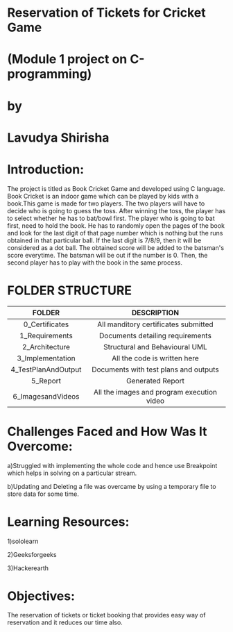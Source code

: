 # Reservation of Tickets for Cricket Game

# (Module 1 project on C-programming)

# by

# Lavudya Shirisha

# Introduction:

The project is titled as Book Cricket Game and developed using C language. Book Cricket is an indoor game which can be played by kids with a book.This game is made for two players. The two players will have to decide who is going to guess the toss. After winning the toss, the player has to select whether he has to bat/bowl first. The player who is going to bat first, need to hold the book. He has to randomly open the pages of the book and look for the last digit of that page number which is nothing but the runs obtained in that particular ball. If the last digit is 7/8/9, then it will be considered as a dot ball. The obtained score will be added to the batsman's score everytime. The batsman will be out if the number is 0. Then, the second player has to play with the book in the same process.

# FOLDER STRUCTURE

|FOLDER|DESCRIPTION|
|:----:|:---------:|
|0_Certificates|All manditory certificates submitted|
|1_Requirements|Documents detailing requirements|
|2_Architecture|Structural and Behavioural UML|
|3_Implementation|All the code is written here|
|4_TestPlanAndOutput|Documents with test plans and outputs|
|5_Report|Generated Report|
|6_ImagesandVideos|All the images and program execution video|

# Challenges Faced and How Was It Overcome:

a)Struggled with implementing the whole code and hence use Breakpoint which helps in solving on a particular stream.

b)Updating and Deleting a file was overcame by using a temporary file to store data for some time.
# Learning Resources:
1)sololearn

2)Geeksforgeeks

3)Hackerearth

# Objectives:

The reservation of tickets or ticket booking that provides easy way of reservation and it reduces our time also.






